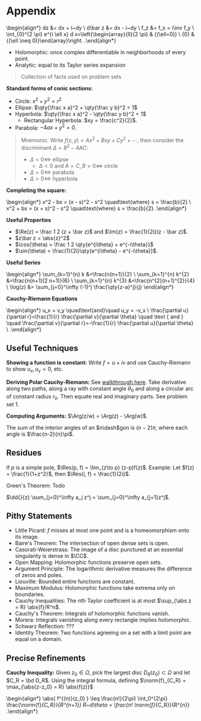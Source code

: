 # Appendix

\begin{align*}
dz &= dx + i~dy \\
d\bar z &= dx - i~dy \\
f_z &= f_x = i\inv f_y \\
\int_{0}^{2 \pi} e^{i \ell x} d x=\left\{\begin{array}{ll}{2 \pi} & {(\ell=0)} \\ {0} & {(\ell \neq 0)}\end{array}\right.
.\end{align*}

- Holomorphic: once complex differentiable in neighborhoods of every point.
- Analytic: equal to its Taylor series expansion

> Collection of facts used on problem sets


**Standard forms of conic sections:**

- Circle: $x^2 + y^2 = r^2$
- Ellipse: $\qty{\frac x a}^2  + \qty{\frac y b}^2 = 1$
- Hyperbola: $\qty{\frac x a}^2  - \qty{\frac y b}^2 = 1$
  - Rectangular Hyperbola: $xy = \frac{c^2}{2}$.
- Parabola: $-4ax + y^2 = 0$.

> Mnemonic: 
> Write $f(x, y) = Ax^2 + Bxy + Cy^2 + \cdots$, then consider the discriminant $\Delta = B^2 - 4AC$:
> 
> - $\Delta < 0 \iff$ ellipse
>   - $\Delta < 0$ and $A=C, B=0 \iff$ circle
> - $\Delta = 0 \iff$ parabola 
> - $\Delta > 0 \iff$ hyperbola

**Completing the square:**

\begin{align*}
x^2 - bx = (x - s)^2 - s^2 \quad\text{where} s = \frac{b}{2} \\
x^2 + bx = (x + s)^2 - s^2 \quad\text{where} s = \frac{b}{2}
.\end{align*}


**Useful Properties**

- $\Re(z) = \frac 1 2 (z + \bar z)$ and $\Im(z) = \frac{1}{2i}(z - \bar z)$.
- $z\bar z = \abs{z}^2$
- $\cos(\theta) = \frac 1 2 \qty{e^{i\theta} + e^{-i\theta}}$
- $\sin(\theta) = \frac{1}{2i}\qty{e^{i\theta} - e^{-i\theta}}$.

**Useful Series**

\begin{align*} 
\sum_{k=1}^{n} k &=\frac{n(n+1)}{2} \\ 
\sum_{k=1}^{n} k^{2} &=\frac{n(n+1)(2 n+1)}{6} \\ 
\sum_{k=1}^{n} k^{3} &=\frac{n^{2}(n+1)^{2}}{4}  \\
\log(z) &= \sum_{j=0}^\infty (-1)^j \frac{\qty{z-a}^j}{j}
\end{align*}


**Cauchy-Riemann Equations**

\begin{align*}
u_x = v_y \quad\text{and}\quad u_y = -v_x \\
\frac{\partial u}{\partial r}=\frac{1}{r} \frac{\partial v}{\partial \theta} \quad \text { and } \quad \frac{\partial v}{\partial r}=-\frac{1}{r} \frac{\partial u}{\partial \theta} \\
.\end{align*}



## Useful Techniques

**Showing a function is constant:**
Write $f = u + iv$ and use Cauchy-Riemann to show $u_x, u_y = 0$, etc.

**Deriving Polar Cauchy-Riemann:**
See [walkthrough here](https://users.math.msu.edu/users/shapiro/Teaching/classes/425/crpolar.pdf).
Take derivative along two paths, along a ray with constant angle $\theta_0$ and along a circular arc of constant radius $r_0$.
Then equate real and imaginary parts.
See problem set 1.

**Computing Arguments:**
$\Arg(z/w) = \Arg(z) - \Arg(w)$.

The sum of the interior angles of an $n\dash$gon is $(n-2)\pi$, where each angle is $\frac{n-2}{n}\pi$.

## Residues

If $p$ is a simple pole, $\Res(p, f) = \lim_{z\to p} (z-p)f(z)$.
Example: Let $f(z) = \frac{1}{1+z^2}$, then $\Res(i, f) = \frac{1}{2i}$.


Green's Theorem:
Todo

$\dd{}{z} \sum_{j=0}^\infty a_j z^j = \sum_{j=0}^\infty a_{j+1}z^j$.

## Pithy Statements

- Little Picard: $f$ misses at most one point and is a homeomorphism onto its image.
- Baire's Theorem: The intersection of open dense sets is open.
- Casorati-Weierstrass: The image of a disc punctured at an essential singularity is dense in $\CC$.
- Open Mapping: Holomorphic functions preserve open sets.
- Argument Principle: The logarithmic derivative measures the difference of zeros and poles.
- Liouville: Bounded entire functions are constant.
- Maximum Modulus: Holomorphic functions take extrema only on boundaries.
- Cauchy Inequalities: The $n$th Taylor coefficient is at most $\sup_{\abs z = R} \abs{f}/R^n$.
- Cauchy's Theorem: Integrals of holomorphic functions vanish.
- Morera: Integrals vanishing along every rectangle implies holomorphic.
- Schwarz Reflection: ???
- Identity Theorem: Two functions agreeing on a set with a limit point are equal on a domain.

## Precise Refinements

**Cauchy Inequality:**
Given $z_0\in \Omega$, pick the largest disc $D_R(z_0) \subset \Omega$ and let $C_R = \bd D_R$.
Using the integral formula, defining $\norm{f}_{C_R} = \max_{\abs{z-z_0} = R} \abs{f(z)}$

\begin{align*}
\abs{ f^{(n)}(z_0) } \leq \frac{n!}{2\pi} \int_0^{2\pi} \frac{\norm{f}_{C_R}}{R^{n+1}} R~d\theta = \frac{n! \norm{f}_{C_R}}{R^{n}}
.\end{align*}
